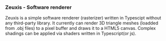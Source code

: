 ### Zeuxis - Software renderer

Zeuxis is a simple software renderer (rasterizer) written in Typescipt without any third-party library. It currently can render 3D triangle meshes (loadded from .obj files) to a pixel buffer and draws it to a HTML5 canvas. Complex shadings can be applied via shaders written in Typescript(or js).